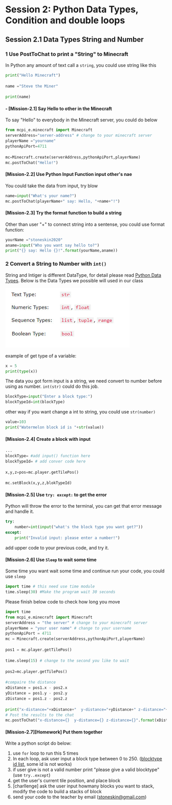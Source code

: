 # Session 2: Python Data Types, Condition and double loops

## Session 2.1 Data Types String and Number

### 1 Use PostToChat to print a "String" to Minecraft

In Python any amount of text call a `string`, you could use string like this

```python
print("Hello Minecraft")

name ="Steve the Miner"

print(name)
```

#### - [Mission-2.1] Say Hello to other in the Minecraft

To say "Hello" to everybody in the Minecraft server, you could do below

```python
from mcpi_e.minecraft import Minecraft
serverAddress="server-address" # change to your minecraft server
playerName ="yourname"
pythonApiPort=4711

mc=Minecraft.create(serverAddress,pythonApiPort,playerName)
mc.postToChat("Hello!")

```

#### [Mission-2.2] Use Python Input Function input other's nae

You could take the data from input, try blow

```python
name=input("What's your name?")
mc.postToChat(playerName+" say: Hello, "+name+"!")
```

#### [Mission-2.3] Try the format function to build a string

Other than user "+" to connect string into a sentense, you could use format function:

```python
yourName ="stoneskin2020"
aname=input("Who you want say hello to?")
print("{} say: Hello {}!".format(yourName,aname))
```

### 2 Convert a String to Number with `int()`

String and Intiger is different DataType, for detail please read [Python Data Types](https://www.w3schools.com/python/python_datatypes.asp).
Below is the Data Types we possible will used in our class

![datatypes](datatypes.jpg)

example of get type of a variable:

```python
x = 5
print(type(x))
```

The data you got form input is a string, we need convert to number before using as number. `int(str)` could do this job.

```python
blockType=input("Enter a block type:")
blockTypeId=int(blockType)

```

other way if you want change a int to string, you could use `str(number)`

```python
value=103
print("Watermelon block id is "+str(value))
```

#### [Mission-2.4] Create a block with input

```python
...
blockType= #add input() function here
blockTypeId= # add conver code here

x,y,z=pos=mc.player.getTilePos()

mc.setBlock(x,y,z,blokTypeId)

```

#### [Mission-2.5] Use `try: except:` to get the error

Python will throw the error to the terminal, you can get that error message and handle it.

```python
try:
    number=int(input("what's the block type you want get?"))
except:
    print("Invalid input: please enter a number!")
```

add upper code to your previous code, and try it.

#### [Mission-2.6] Use `Sleep` to wait some time

Some time you want wait some time and continue run your code, you could use `sleep`

```python
import time # this need use time module
time.sleep(30) #Make the program wait 30 seconds
```

Please finish below code to check how long you move

```python
import time
from mcpi_e.minecraft import Minecraft
serverAddress = "the server" # change to your minecraft server
playerName = "your user name" # change to your username
pythonApiPort = 4711
mc = Minecraft.create(serverAddress,pythonApiPort,playerName)

pos1 = mc.player.getTilePos()

time.sleep(15) # change to the second you like to wait

pos2=mc.player.getTilePos()

#compaire the distance
xDistance = pos1.x - pos2.x
yDistance = pos1.y - pos2.y
zDistance = pos1.z - pos2.z

print("x-distance="+xDistance+"  y-distance="+yDistance+" z-distance="+zDistance)
# Post the results to the chat
mc.postToChat("x-distance={}  y-distance={} z-distance={}".format(xDistance,yDistance,zDistance))
```

#### [Mission-2.7][Homework] Put them together

Write a python script do below:

1. use `for` loop to run this 5 times
2. In each loop, ask user input a block type between 0 to 250. ([blocktype id list](https://minecraft-ids.grahamedgecombe.com/), some id is not works)
3. if user give is not a valid number print "please give a valid blocktype" (use `try..except`)
4. get the user's current tile position, and place block
5. [charllenge] ask the user input howmany blocks you want to stack, modify the code to build a stacks of block
6. send your code to the teacher by email (stoneskin@gmail.com)
